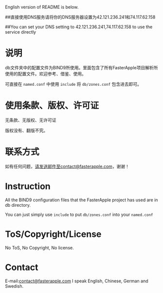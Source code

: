 English version of README is below.

##直接使用DNS服务请将你的DNS服务器设置为42.121.236.241和74.117.62.158

##You can set your DNS setting to 42.121.236.241,74.117.62.158 to use the service directly

说明
====
db文件夹中的配置文件为BIND9所使用。里面包含了所有FasterApple项目解析所使用的配置文件。欢迎参考、借鉴、使用。

可直接在 ```named.conf``` 中使用 ```include``` 将 ```db/zones.conf``` 包含进去即可。

使用条款、版权、许可证
===================
无条款、无版权、无许可证

版权没有、翻版不究。

联系方式
=======
如有任何问题，请发送邮件至contact@fasterapple.com，谢谢！


Instruction
===========
All the BIND9 configuration files that the FasterApple project has used are in db directory.

You can just simply use ```include``` to put ```db/zones.conf``` into your ```named.conf```

ToS/Copyright/License
=====================
No ToS, No Copyright, No license.

Contact
=======
E-mail:contact@fasterapple.com
I speak English, Chinese, German and Swedish.